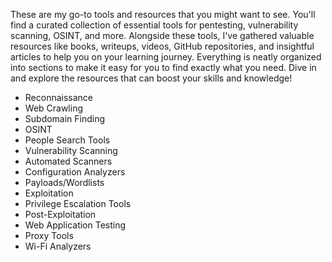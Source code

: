 
These are my go-to tools and resources that you might want to see. You'll find a curated collection of essential tools for pentesting, vulnerability scanning, OSINT, and more. Alongside these tools, I've gathered valuable resources like books, writeups, videos, GitHub repositories, and insightful articles to help you on your learning journey. Everything is neatly organized into sections to make it easy for you to find exactly what you need. Dive in and explore the resources that can boost your skills and knowledge!





- Reconnaissance
- Web Crawling
- Subdomain Finding
- OSINT
- People Search Tools
- Vulnerability Scanning
- Automated Scanners
- Configuration Analyzers
- Payloads/Wordlists
- Exploitation
- Privilege Escalation Tools
- Post-Exploitation
- Web Application Testing
- Proxy Tools
- Wi-Fi Analyzers
